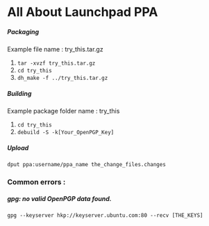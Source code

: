 # All About Launchpad PPA

##### Packaging
Example file name : try_this.tar.gz<br>
1. `tar -xvzf try_this.tar.gz`<br>
2. `cd try_this`<br>
3. `dh_make -f ../try_this.tar.gz`<br>

##### Building
Example package folder name : try_this<br>
1. `cd try_this`<br>
2. `debuild -S -k[Your_OpenPGP_Key]`<br>

##### Upload
`dput ppa:username/ppa_name the_change_files.changes`


### Common errors :

##### gpg: no valid OpenPGP data found.
`gpg --keyserver hkp://keyserver.ubuntu.com:80 --recv [THE_KEYS]`
